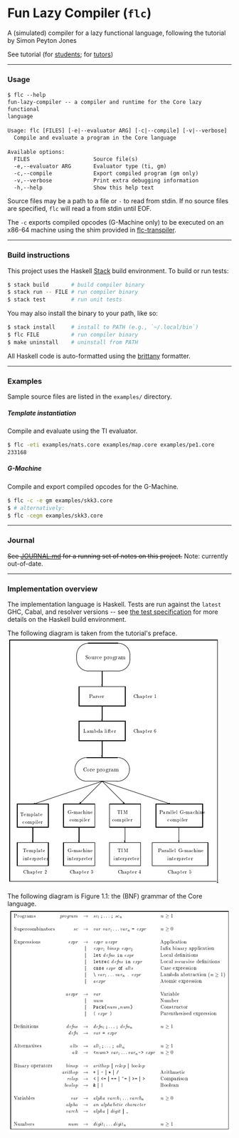 # Fun Lazy Compiler (`flc`)
A (simulated) compiler for a lazy functional language, following the tutorial by Simon Peyton Jones

See tutorial (for [students][student.pdf]; for [tutors][tutor.pdf])

---

### Usage
```text
$ flc --help
fun-lazy-compiler -- a compiler and runtime for the Core lazy functional
language

Usage: flc [FILES] [-e|--evaluator ARG] [-c|--compile] [-v|--verbose]
  Compile and evaluate a program in the Core language

Available options:
  FILES                    Source file(s)
  -e,--evaluator ARG       Evaluator type (ti, gm)
  -c,--compile             Export compiled program (gm only)
  -v,--verbose             Print extra debugging information
  -h,--help                Show this help text
```

Source files may be a path to a file or `-` to read from stdin. If no source files are specified, `flc` will read a from stdin until EOF.

The `-c` exports compiled opcodes (G-Machine only) to be executed on an x86-64 machine using the shim provided in [flc-transpiler][transpiler].

---

### Build instructions
This project uses the Haskell [Stack][stack] build environment. To build or run tests:
```bash
$ stack build       # build compiler binary
$ stack run -- FILE # run compiler binary
$ stack test        # run unit tests
```

You may also install the binary to your path, like so:

```bash
$ stack install     # install to PATH (e.g., `~/.local/bin`)
$ flc FILE          # run compiler binary
$ make uninstall    # uninstall from PATH
```

All Haskell code is auto-formatted using the [brittany][brittany] formatter.

---

### Examples
Sample source files are listed in the `examples/` directory.

##### Template instantiation
Compile and evaluate using the TI evaluator.
```bash
$ flc -eti examples/nats.core examples/map.core examples/pe1.core
233168
```

##### G-Machine
Compile and export compiled opcodes for the G-Machine.
```bash
$ flc -c -e gm examples/skk3.core
$ # alternatively:
$ flc -cegm examples/skk3.core
```

---

### Journal
<strike>See [JOURNAL.md][JOURNAL.md] for a running set of notes on this project.</strike> Note: currently out-of-date.

---

### Implementation overview
The implementation language is Haskell. Tests are run against the `latest` GHC, Cabal, and resolver versions -- see [the test specification][test-spec] for more details on the Haskell build environment.

The following diagram is taken from the tutorial's preface.
![Implementation overview][implementation_overview.png]

The following diagram is Figure 1.1: the (BNF) grammar of the Core language.
![Core language grammar][grammar.png]

[test-spec]: ./.github/workflows/test.yml
[stack]: https://docs.haskellstack.org/en/stable/README/
[student.pdf]: https://www.microsoft.com/en-us/research/wp-content/uploads/1992/01/student.pdf
[tutor.pdf]: https://www.microsoft.com/en-us/research/uploads/prod/1992/01/tutor.pdf
[implementation_overview.png]: ./res/implementation_overview.png
[grammar.png]: ./res/bnf_grammar.png
[JOURNAL.md]: ./JOURNAL.md
[brittany]: https://hackage.haskell.org/package/brittany
[transpiler]: https://github.com/jlam55555/flc-transpiler
